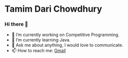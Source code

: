  Tamim Dari Chowdhury
====================


### Hi there 👋

- 🔭 I’m currently working on Competitive Programming.
- 🌱 I’m currently learning Java.
- 💬 Ask me about anything, I would love to communicate.
- 📫 How to reach me: [Gmail](mailto:dari.tamim028@gmail.com)
